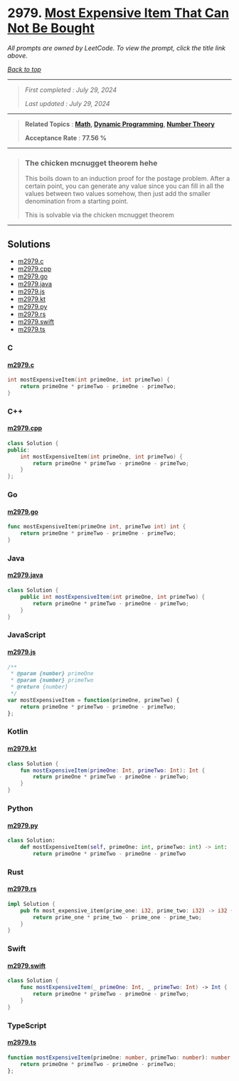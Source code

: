 # 2979. [Most Expensive Item That Can Not Be Bought](<https://leetcode.com/problems/most-expensive-item-that-can-not-be-bought>)

*All prompts are owned by LeetCode. To view the prompt, click the title link above.*

*[Back to top](<../README.md>)*

------

> *First completed : July 29, 2024*
>
> *Last updated : July 29, 2024*

------

> **Related Topics** : **[Math](<by_topic/Math.md>), [Dynamic Programming](<by_topic/Dynamic Programming.md>), [Number Theory](<by_topic/Number Theory.md>)**
>
> **Acceptance Rate** : **77.56 %**

------

> ### The chicken mcnugget theorem hehe
> 
> This boils down to an induction proof for the postage problem.
> After a certain point, you can generate any value since you 
> can fill in all the values between two values somehow, then 
> just add the smaller denomination from a starting point.
> 
> This is solvable via the chicken mcnugget theorem

------

## Solutions

- [m2979.c](<../my-submissions/m2979.c>)
- [m2979.cpp](<../my-submissions/m2979.cpp>)
- [m2979.go](<../my-submissions/m2979.go>)
- [m2979.java](<../my-submissions/m2979.java>)
- [m2979.js](<../my-submissions/m2979.js>)
- [m2979.kt](<../my-submissions/m2979.kt>)
- [m2979.py](<../my-submissions/m2979.py>)
- [m2979.rs](<../my-submissions/m2979.rs>)
- [m2979.swift](<../my-submissions/m2979.swift>)
- [m2979.ts](<../my-submissions/m2979.ts>)
### C
#### [m2979.c](<../my-submissions/m2979.c>)
```C
int mostExpensiveItem(int primeOne, int primeTwo) {
    return primeOne * primeTwo - primeOne - primeTwo;
}
```

### C++
#### [m2979.cpp](<../my-submissions/m2979.cpp>)
```C++
class Solution {
public:
    int mostExpensiveItem(int primeOne, int primeTwo) {
        return primeOne * primeTwo - primeOne - primeTwo;
    }
};
```

### Go
#### [m2979.go](<../my-submissions/m2979.go>)
```Go
func mostExpensiveItem(primeOne int, primeTwo int) int {
    return primeOne * primeTwo - primeOne - primeTwo;
}
```

### Java
#### [m2979.java](<../my-submissions/m2979.java>)
```Java
class Solution {
    public int mostExpensiveItem(int primeOne, int primeTwo) {
        return primeOne * primeTwo - primeOne - primeTwo;
    }
}
```

### JavaScript
#### [m2979.js](<../my-submissions/m2979.js>)
```JavaScript
/**
 * @param {number} primeOne
 * @param {number} primeTwo
 * @return {number}
 */
var mostExpensiveItem = function(primeOne, primeTwo) {
    return primeOne * primeTwo - primeOne - primeTwo;
};
```

### Kotlin
#### [m2979.kt](<../my-submissions/m2979.kt>)
```Kotlin
class Solution {
    fun mostExpensiveItem(primeOne: Int, primeTwo: Int): Int {
        return primeOne * primeTwo - primeOne - primeTwo;
    }
}
```

### Python
#### [m2979.py](<../my-submissions/m2979.py>)
```Python
class Solution:
    def mostExpensiveItem(self, primeOne: int, primeTwo: int) -> int:
        return primeOne * primeTwo - primeOne - primeTwo
```

### Rust
#### [m2979.rs](<../my-submissions/m2979.rs>)
```Rust
impl Solution {
    pub fn most_expensive_item(prime_one: i32, prime_two: i32) -> i32 {
        return prime_one * prime_two - prime_one - prime_two;
    }
}
```

### Swift
#### [m2979.swift](<../my-submissions/m2979.swift>)
```Swift
class Solution {
    func mostExpensiveItem(_ primeOne: Int, _ primeTwo: Int) -> Int {
        return primeOne * primeTwo - primeOne - primeTwo;
    }
}
```

### TypeScript
#### [m2979.ts](<../my-submissions/m2979.ts>)
```TypeScript
function mostExpensiveItem(primeOne: number, primeTwo: number): number {
    return primeOne * primeTwo - primeOne - primeTwo;
};
```

